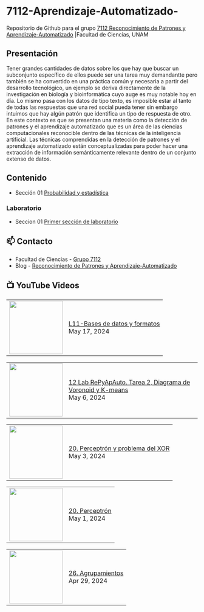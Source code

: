 # 7112-Aprendizaje-Automatizado-
Repositorio de Github para el grupo   [7112 Reconocimiento de Patrones y Aprendizaje-Automatizado](https://www.fciencias.unam.mx/docencia/horarios/presentacion/347481) |Facultad de Ciencias, UNAM

## Presentación
Tener grandes cantidades de datos sobre los que hay que buscar un subconjunto específico de ellos puede ser una tarea muy demandantte pero también se ha convertido en una práctica común y necesaria a partir del desarrollo tecnológico, un ejemplo se deriva directamente de la investigación en biología y bioinformática cuyo auge es muy notable hoy en día. Lo mismo pasa con los datos de tipo texto, es imposible estar al tanto de todas las respuestas que una red social pueda tener sin embargo intuimos que hay algún patrón que identifica un tipo de respuesta de otro. En este contexto es que se presentan una materia como la detección de patrones y el aprendizaje automatizado que es un área de las ciencias computacionales reconocible dentro de las técnicas de la inteligencia artificial. Las técnicas comprendidas en la detección de patrones y el aprendizaje automatizado están conceptualizadas para poder hacer una extracción de información semánticamente relevante dentro de un conjunto extenso de datos.

## Contenido
- Sección 01  [Probabilidad y estadística](https://github.com/7122-Aprendizaje-Automatizado/7112-Aprendizaje-Automatizado-/tree/main/Secci%C3%B3n%2001%20Probabilidad%20y%20Estadistica)

### Laboratorio
- Seccion 01  [Primer sección de laboratorio](https://github.com/7122-Aprendizaje-Automatizado/7112-Aprendizaje-Automatizado-/tree/main/Secci%C3%B3n01-Laboratorio)


## 📫 Contacto
- Facultad de Ciencias - [Grupo 7112](https://www.fciencias.unam.mx/docencia/horarios/presentacion/347481)
- Blog - [Reconocimiento de Patrones y Aprendizaje-Automatizado](https://sites.google.com/view/patronesciencias/inicio)

##  📺 	YouTube Videos
<!-- BLOG-POST-LIST:START --><table><tr><td><a href="https://www.youtube.com/watch?v=mCud07MY1uI"><img width="140px" src="https://i.ytimg.com/vi/mCud07MY1uI/mqdefault.jpg"></a></td>
<td><a href="https://www.youtube.com/watch?v=mCud07MY1uI">L11-Bases de datos y formatos</a><br/>May 17, 2024</td></tr></table>
<table><tr><td><a href="https://www.youtube.com/watch?v=82HbJvHCFLQ"><img width="140px" src="https://i.ytimg.com/vi/82HbJvHCFLQ/mqdefault.jpg"></a></td>
<td><a href="https://www.youtube.com/watch?v=82HbJvHCFLQ">12 Lab RePyApAuto. Tarea 2, Diagrama de Voronoid y K-means</a><br/>May 6, 2024</td></tr></table>
<table><tr><td><a href="https://www.youtube.com/watch?v=AZVwfrJ08vU"><img width="140px" src="https://i.ytimg.com/vi/AZVwfrJ08vU/mqdefault.jpg"></a></td>
<td><a href="https://www.youtube.com/watch?v=AZVwfrJ08vU">20. Perceptrón y problema del XOR</a><br/>May 3, 2024</td></tr></table>
<table><tr><td><a href="https://www.youtube.com/watch?v=0hyLyT0DboY"><img width="140px" src="https://i.ytimg.com/vi/0hyLyT0DboY/mqdefault.jpg"></a></td>
<td><a href="https://www.youtube.com/watch?v=0hyLyT0DboY">20. Perceptrón</a><br/>May 1, 2024</td></tr></table>
<table><tr><td><a href="https://www.youtube.com/watch?v=OhFj1z2Isaw"><img width="140px" src="https://i.ytimg.com/vi/OhFj1z2Isaw/mqdefault.jpg"></a></td>
<td><a href="https://www.youtube.com/watch?v=OhFj1z2Isaw">26. Agrupamientos</a><br/>Apr 29, 2024</td></tr></table>
<!-- BLOG-POST-LIST:END -->
